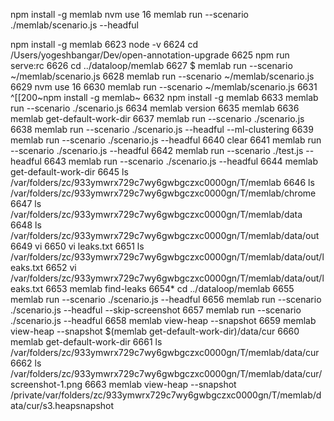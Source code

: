 npm install -g memlab
nvm use 16
memlab run --scenario ./memlab/scenario.js --headful



npm install -g memlab
 6623  node -v
 6624  cd /Users/yogeshbangar/Dev/open-annotation-upgrade 
 6625  npm run serve:rc
 6626  cd ../dataloop/memlab
 6627  $ memlab run --scenario ~/memlab/scenario.js
 6628  memlab run --scenario ~/memlab/scenario.js
 6629  nvm use 16
 6630  memlab run --scenario ~/memlab/scenario.js
 6631  ^[[200~npm install -g memlab~
 6632  npm install -g memlab
 6633  memlab run --scenario ./scenario.js
 6634  memlab version
 6635  memlab
 6636  memlab get-default-work-dir
 6637  memlab run --scenario ./scenario.js
 6638  memlab run --scenario ./scenario.js --headful --ml-clustering
 6639  memlab run --scenario ./scenario.js --headful
 6640  clear
 6641  memlab run --scenario ./scenario.js --headful
 6642  memlab run --scenario ./test.js --headful
 6643  memlab run --scenario ./scenario.js --headful
 6644  memlab get-default-work-dir
 6645  ls /var/folders/zc/933ymwrx729c7wy6gwbgczxc0000gn/T/memlab
 6646  ls /var/folders/zc/933ymwrx729c7wy6gwbgczxc0000gn/T/memlab/chrome
 6647  ls /var/folders/zc/933ymwrx729c7wy6gwbgczxc0000gn/T/memlab/data
 6648  ls /var/folders/zc/933ymwrx729c7wy6gwbgczxc0000gn/T/memlab/data/out
 6649  vi 
 6650  vi leaks.txt
 6651  ls /var/folders/zc/933ymwrx729c7wy6gwbgczxc0000gn/T/memlab/data/out/leaks.txt
 6652  vi /var/folders/zc/933ymwrx729c7wy6gwbgczxc0000gn/T/memlab/data/out/leaks.txt
 6653  memlab find-leaks
 6654* cd ../dataloop/memlab
 6655  memlab run --scenario ./scenario.js --headful
 6656  memlab run --scenario ./scenario.js --headful --skip-screenshot
 6657  memlab run --scenario ./scenario.js --headful
 6658  memlab view-heap --snapshot
 6659  memlab view-heap --snapshot $(memlab get-default-work-dir)/data/cur
 6660  memlab get-default-work-dir
 6661  ls /var/folders/zc/933ymwrx729c7wy6gwbgczxc0000gn/T/memlab/data/cur
 6662  ls /var/folders/zc/933ymwrx729c7wy6gwbgczxc0000gn/T/memlab/data/cur/screenshot-1.png
 6663  memlab view-heap --snapshot /private/var/folders/zc/933ymwrx729c7wy6gwbgczxc0000gn/T/memlab/data/cur/s3.heapsnapshot 